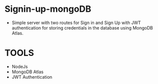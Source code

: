 ﻿# Signin-up-mongoDB
- Simple server with two routes for Sign in and Sign Up with JWT authentication for storing credentials in the database using MongoDB Atlas.
# TOOLS
- NodeJs
- MongoDB Atlas
- JWT Authentication
